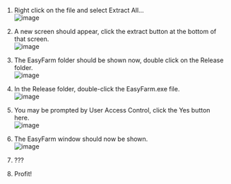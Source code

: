 1. Right click on the file and select Extract All…  
![image](https://cloud.githubusercontent.com/assets/5349608/18919086/e42a0b04-856a-11e6-830c-e45b121711cd.png)
 
2. A new screen should appear, click the extract button at the bottom of that screen.  
![image](https://cloud.githubusercontent.com/assets/5349608/18919098/ec65d2bc-856a-11e6-82ae-fc3706ab2c4c.png)
 
3. The EasyFarm folder should be shown now, double click on the Release folder.  
![image](https://cloud.githubusercontent.com/assets/5349608/18919116/fa83dfce-856a-11e6-99d7-71af5fea1ed8.png)
 
4. In the Release folder, double-click the EasyFarm.exe file.  
![image](https://cloud.githubusercontent.com/assets/5349608/18919128/0553c680-856b-11e6-83dc-dd5c7654b9c8.png)
 
5. You may be prompted by User Access Control, click the Yes button here.  
![image](https://cloud.githubusercontent.com/assets/5349608/18919137/0efd3f18-856b-11e6-88a3-1c55959bf153.png)
 
6. The EasyFarm window should now be shown.  
![image](https://cloud.githubusercontent.com/assets/5349608/18919148/1728a088-856b-11e6-9212-4a6511d8bfcf.png)
 
7. ???  

8. Profit!  